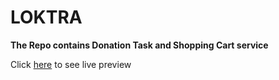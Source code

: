 # LOKTRA

**The Repo contains Donation Task and Shopping Cart service**

Click [here](http://faizanakram.me/loktra) to see live preview